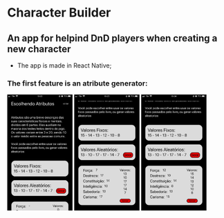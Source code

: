 # Character Builder

## An app for helpind DnD players when creating a new character

* The app is made in React Native;

### The first feature is an atribute generator: 
<div justify-content='space-around'>
<img src= './ScreenShoots/atributos.jpg' width= '30%' float="right"/>
<img src= './ScreenShoots/atributos2.jpg' width= '30%' float="right"/>
<img src= './ScreenShoots/atributos3.jpg' width= '30%' float="right"/>
</div>
